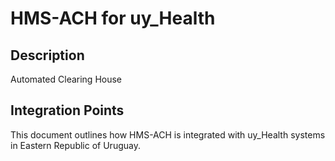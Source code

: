# HMS-ACH for uy_Health

## Description

Automated Clearing House

## Integration Points

This document outlines how HMS-ACH is integrated with uy_Health systems in Eastern Republic of Uruguay.
